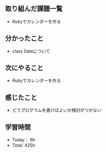## 取り組んだ課題一覧
- Rubyでカレンダーを作る
## 分かったこと
- class Dateについて
## 次にやること
- Rubyでカレンダーを作る
## 感じたこと
- どうプログラムを書けばよいか検討がつかない
## 学習時間
- Today： 6h
- Total: 425h